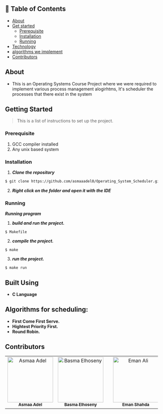 ## 📝 Table of Contents

- [About](#about)
- [Get started](#get-started)
  - [Prerequisite](#req)
  - [Installation](#Install)
  - [Running](#running)
- [Technology](#tech)
- [algorithms we implement](#algo)
- [Contributors](#Contributors)


## About <a name = "about"></a>
- This is an Operating Systems Course Project where we were required to implement various process management alogirhtms, It's scheduler the processes that there exist in the system

## Getting Started <a name = "get-started"></a>

> This is a list of instructions to set up the project.

### Prerequisite <a name = "req"></a>

1. GCC compiler installed
2. Any unix based system

### Installation <a name = "Install"></a>

1. **_Clone the repository_**

```sh
$ git clone https://github.com/asmaaadel0/Operating_System_Scheduler.git
```

2. **_Right click on the folder and open it with the IDE_**

### Running <a name = "running"></a>

**_Running program_**


  1. **_build and run the project._**

    $ Makefile

  2. **_compile the project._**

    $ make

  3. **_run the project._**

    $ make run



## Built Using <a name = "tech"></a>

- **C Language**


 ## Algorithms for scheduling: <a name = "algo"></a>
 - **First Come First Serve.**
 - **Hightest Priority First.**
 - **Round Robin.**

## Contributors <a name = "Contributors"></a>

<table>
  <tr>
    <td align="center">
    <a href="https://github.com/asmaaadel0" target="_black">
    <img src="https://avatars.githubusercontent.com/u/88618793?s=400&u=886a14dc5ef5c205a8e51942efe9665ed8fd4717&v=4" width="150px;" alt="Asmaa Adel"/>
    <br />
    <sub><b>Asmaa Adel</b></sub></a>
    </td>
        <td align="center">
    <a href="https://github.com/BasmaElhoseny01" target="_black">
    <img src="https://avatars.githubusercontent.com/u/72309546?v=4" width="150px;" alt="Basma Elhoseny"/>
    <br />
    <sub><b>Basma Elhoseny</b></sub></a>
    </td>
    <td align="center">
    <td align="center">
    <a href="https://github.com/emanshahda" target="_black">
    <img src="https://avatars.githubusercontent.com/u/89708797?v=4" width="150px;" alt="Eman Ali"/>
    <br />
    <sub><b>Eman Shahda</b></sub></a>
    </td>
    <td align="center">
    <a href="https://github.com/zeinabmoawad" target="_black">
    <img src="https://avatars.githubusercontent.com/u/92188433?v=4" width="150px;" alt="Zeinab moawad"/>
    <br />
    <sub><b>Zeinab Moawad</b></sub></a>
    </td>
    
    
  </tr>
 </table>
